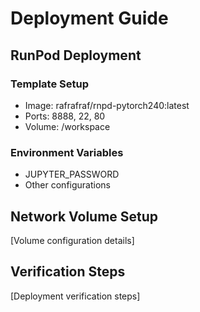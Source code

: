 # Deployment Guide

## RunPod Deployment
### Template Setup
- Image: rafrafraf/rnpd-pytorch240:latest
- Ports: 8888, 22, 80
- Volume: /workspace

### Environment Variables
- JUPYTER_PASSWORD
- Other configurations

## Network Volume Setup
[Volume configuration details]

## Verification Steps
[Deployment verification steps]
